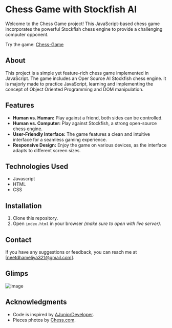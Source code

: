 # Chess Game with Stockfish AI

Welcome to the Chess Game project! This JavaScript-based chess game incorporates the powerful Stockfish chess engine to provide a challenging computer opponent.

Try the game: [Chess-Game](https://neet64.github.io/chess-game/)

## About 
This project is a simple yet feature-rich chess game implemented in JavaScript. The game includes an Oper Source AI Stockfish chess engine. it is majorly made to practice JavaScript, learning and implementing the concept of Object Oriented Programming and DOM manipulation.

## Features
- **Human vs. Human:** Play against a friend, both sides can be controlled.
- **Human vs. Computer:** Play against Stockfish, a strong open-source chess engine.
- **User-Friendly Interface:** The game features a clean and intuitive interface for a seamless gaming experience.
- **Responsive Design:** Enjoy the game on various devices, as the interface adapts to different screen sizes.

## Technologies Used
- Javascript
- HTML
- CSS

## Installation
1. Clone this repository.
2. Open `index.html` in your browser <i>(make sure to open with live server)</i>.

## Contact
If you have any suggestions or feedback, you can reach me at [neetdhameliya321@gmail.com].

## Glimps
![image](https://github.com/NEET64/chess-game/assets/67575976/0a6b362a-1dcc-4bd2-aa54-f19b8e27592b)

## Acknowledgments
- Code is inspired by [AJuniorDeveloper](https://github.com/AJuniorDeveloper/How-to-create-simple-chess-game-using-Javascript).
- Pieces photos by [Chess.com](https://www.chess.com/home).
